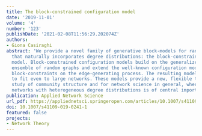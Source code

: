 ```yaml
---
title: The block-constrained configuration model
date: '2019-11-01'
volume: '4'
number: '123'
publishDate: '2021-02-08T11:56:29.202074Z'
authors:
- Giona Casiraghi
abstract: 'We provide a novel family of generative block-models for random graphs
  that naturally incorporates degree distributions: the block-constrained configuration
  model. Block-constrained configuration models build on the generalized hypergeometric
  ensemble of random graphs and extend the well-known configuration model by enforcing
  block-constraints on the edge-generating process. The resulting models are practical
  to fit even to large networks. These models provide a new, flexible tool for the
  study of community structure and for network science in general, where modeling
  networks with heterogeneous degree distributions is of central importance.'
publication: Applied Network Science
url_pdf: https://appliednetsci.springeropen.com/articles/10.1007/s41109-019-0241-1
doi: 10.1007/s41109-019-0241-1
featured: false
projects:
- Network Theory
---
```

